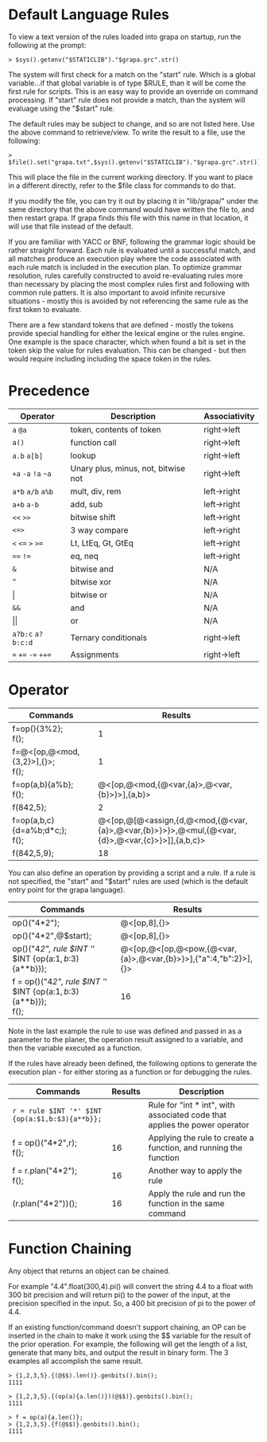 # Default Language Rules
To view a text version of the rules loaded into grapa on startup, run the following at the prompt:

```
> $sys().getenv("$STATICLIB")."$grapa.grc".str()
```

The system will first check for a match on the "start" rule. Which is a global variable...if that global variable is of type $RULE, than it will be come the first rule for scripts. This is an easy way to provide an override on command processing. If "start" rule does not provide a match, than the system will evaluage using the "$start" rule. 

The default rules may be subject to change, and so are not listed here. Use the above command to retrieve/view.  To write the result to a file, use the following:

```
> $file().set("grapa.txt",$sys().getenv("$STATICLIB")."$grapa.grc".str())
```

This will place the file in the current working directory. If you want to place in a different directly, refer to the $file class for commands to do that.

If you modify the file, you can try it out by placing it in "lib/grapa/" under the same directory that the above command would have written the file to, and then restart grapa. If grapa finds this file with this name in that location, it will use that file instead of the default. 

If you are familiar with YACC or BNF, following the grammar logic should be rather straight forward. Each rule is evaluated until a successful match, and all matches produce an execution play where the code associated with each rule match is included in the execution plan. To optimize grammar resolution, rules carefully constructed to avoid re-evaluating rules more than necessary by placing the most complex rules first and following with common rule patters. It is also important to avoid infinite recursive situations - mostly this is avoided by not referencing the same rule as the first token to evaluate. 

There are a few standard tokens that are defined - mostly the tokens provide special handling for either the lexical engine or the rules engine. One example is the space character, which when found a bit is set in the token skip the value for rules evaluation. This can be changed - but then would require including including the space token in the rules. 

# Precedence

| Operator| Description | Associativity
|--|--|--|
| `a` `@a` | token, contents of token | right->left |
| `a()` | function call | right->left |
| `a.b` `a[b]` | lookup | right->left |
| `+a` `-a` `!a` `~a` | Unary plus, minus, not, bitwise not | right->left |
| `a*b` `a/b` `a%b` | mult, div, rem | left->right |
| `a+b` `a-b` | add, sub | left->right |
| `<<` `>>` | bitwise shift | left->right |
| `<=>` | 3 way compare | left->right |
| `<` `<=` `>` `>=` | Lt, LtEq, Gt, GtEq | left->right |
| `==` `!=` | eq, neq | left->right |
| `&` | bitwise and | N/A |
| `^` | bitwise xor | N/A |
| \| | bitwise or | N/A |
| `&&` | and | N/A |
| \|\| | or | N/A |
| `a?b:c` `a?b:c:d` | Ternary conditionals | right->left |
| `=` `+=` `-=` `++=` | Assignments | right->left |

# Operator

Commands | Results
------------ | -------------
f=op(){3%2};</br>f(); | 1
f=@<[op,@<mod,{3,2}>],{}>;</br>f(); | 1
f=op(a,b){a%b};</br>f(); | @<[op,@<mod,{@<var,{a}>,@<var,{b}>}>],{a,b}>
f(842,5); | 2
f=op(a,b,c){d=a%b;d*c;};</br>f(); | @<[op,@[@<assign,{d,@<mod,{@<var,{a}>,@<var,{b}>}>}>,@<mul,{@<var,{d}>,@<var,{c}>}>]],{a,b,c}>
f(842,5,9); | 18

You can also define an operation by providing a script and a rule. If a rule is not specified, the "start" and "$start" rules are used (which is the default entry point for the grapa language).

Commands | Results
------------ | -------------
op()("4*2"); | @<[op,8],{}>
op()("4*2",@$start); | @<[op,8],{}>
op()("4*2", rule $INT '*' $INT {op(a:$1,b:$3){a**b}}); | @<[op,@<[op,@<pow,{@<var,{a}>,@<var,{b}>}>],{"a":4,"b":2}>],{}>
f = op()("4*2", rule $INT '*' $INT {op(a:$1,b:$3){a**b}});</br>f(); | 16

Note in the last example the rule to use was defined and passed in as a parameter to the planer, the operation result assigned to a variable, and then the variable executed as a function.

If the rules have already been defined, the following options to generate the execution plan - for either storing as a function or for debugging the rules.

Commands | Results | Description
------------ | ------------- | -------------
`r = rule $INT '*' $INT {op(a:$1,b:$3){a**b}};` |  | Rule for "int * int", with associated code that applies the power operator
f = op()("4*2",r);</br>f(); | 16 | Applying the rule to create a function, and running the function
f = r.plan("4*2");</br>f(); | 16 | Another way to apply the rule
(r.plan("4*2"))(); | 16 | Apply the rule and run the function in the same command

# Function Chaining
Any object that returns an object can be chained.

For example "4.4".float(300,4).pi() will convert the string 4.4 to a float with 300 bit precision and will return pi() to the power of the input, at the precision specified in the input. So, a 400 bit precision of pi to the power of 4.4. 

If an existing function/command doesn't support chaining, an OP can be inserted in the chain to make it work using the $$ variable for the result of the prior operation. For example, the following will get the length of a list, generate that many bits, and output the result in binary form. The 3 examples all accomplish the same result.
```
> {1,2,3,5}.{(@$$).len()}.genbits().bin();
1111

> {1,2,3,5}.{(op(a){a.len()})(@$$)}.genbits().bin();
1111

> f = op(a){a.len()};
> {1,2,3,5}.{f(@$$)}.genbits().bin();
1111
```
